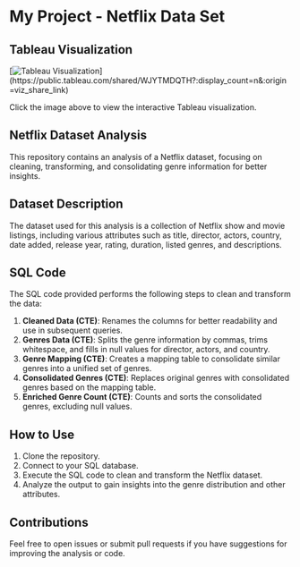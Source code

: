 # My Project - Netflix Data Set

## Tableau Visualization

[![Tableau Visualization]([https://public.tableau.com/static/images/WJ/WJYTMDQTH/1.png](https://public.tableau.com/static/images/WJ/WJYTMDQTH/1.png))](https://public.tableau.com/shared/WJYTMDQTH?:display_count=n&:origin=viz_share_link)

Click the image above to view the interactive Tableau visualization.

## Netflix Dataset Analysis

This repository contains an analysis of a Netflix dataset, focusing on cleaning, transforming, and consolidating genre information for better insights.

## Dataset Description

The dataset used for this analysis is a collection of Netflix show and movie listings, including various attributes such as title, director, actors, country, date added, release year, rating, duration, listed genres, and descriptions.

## SQL Code

The SQL code provided performs the following steps to clean and transform the data:

1. **Cleaned Data (CTE)**: Renames the columns for better readability and use in subsequent queries.
2. **Genres Data (CTE)**: Splits the genre information by commas, trims whitespace, and fills in null values for director, actors, and country.
3. **Genre Mapping (CTE)**: Creates a mapping table to consolidate similar genres into a unified set of genres.
4. **Consolidated Genres (CTE)**: Replaces original genres with consolidated genres based on the mapping table.
5. **Enriched Genre Count (CTE)**: Counts and sorts the consolidated genres, excluding null values.

## How to Use

1. Clone the repository.
2. Connect to your SQL database.
3. Execute the SQL code to clean and transform the Netflix dataset.
4. Analyze the output to gain insights into the genre distribution and other attributes.

## Contributions

Feel free to open issues or submit pull requests if you have suggestions for improving the analysis or code.
